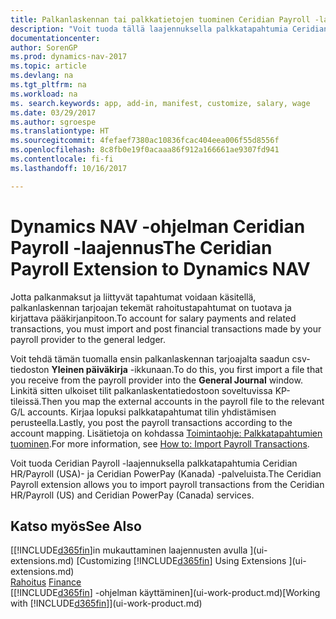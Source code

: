 ```yaml
---
title: Palkanlaskennan tai palkkatietojen tuominen Ceridian Payroll -laajennuksella
description: "Voit tuoda tällä laajennuksella palkkatapahtumia Ceridian HR/Payroll (USA)- ja Ceridian PowerPay (Kanada) -palveluista."
documentationcenter: 
author: SorenGP
ms.prod: dynamics-nav-2017
ms.topic: article
ms.devlang: na
ms.tgt_pltfrm: na
ms.workload: na
ms. search.keywords: app, add-in, manifest, customize, salary, wage
ms.date: 03/29/2017
ms.author: sgroespe
ms.translationtype: HT
ms.sourcegitcommit: 4fefaef7380ac10836fcac404eea006f55d8556f
ms.openlocfilehash: 8c8fb0e19f0acaaa86f912a166661ae9307fd941
ms.contentlocale: fi-fi
ms.lasthandoff: 10/16/2017

---
```

# <a name="the-ceridian-payroll-extension-to-dynamics-nav"></a><span data-ttu-id="74db3-103">Dynamics NAV -ohjelman Ceridian Payroll -laajennus</span><span class="sxs-lookup"><span data-stu-id="74db3-103">The Ceridian Payroll Extension to Dynamics NAV</span></span>
<span data-ttu-id="74db3-104">Jotta palkanmaksut ja liittyvät tapahtumat voidaan käsitellä, palkanlaskennan tarjoajan tekemät rahoitustapahtumat on tuotava ja kirjattava pääkirjanpitoon.</span><span class="sxs-lookup"><span data-stu-id="74db3-104">To account for salary payments and related transactions, you must import and post financial transactions made by your payroll provider to the general ledger.</span></span>

<span data-ttu-id="74db3-105">Voit tehdä tämän tuomalla ensin palkanlaskennan tarjoajalta saadun csv-tiedoston **Yleinen päiväkirja** -ikkunaan.</span><span class="sxs-lookup"><span data-stu-id="74db3-105">To do this, you first import a file that you receive from the payroll provider into the **General Journal** window.</span></span> <span data-ttu-id="74db3-106">Linkitä sitten ulkoiset tilit palkanlaskentatiedostoon soveltuvissa KP-tileissä.</span><span class="sxs-lookup"><span data-stu-id="74db3-106">Then you map the external accounts in the payroll file to the relevant G/L accounts.</span></span> <span data-ttu-id="74db3-107">Kirjaa lopuksi palkkatapahtumat tilin yhdistämisen perusteella.</span><span class="sxs-lookup"><span data-stu-id="74db3-107">Lastly, you post the payroll transactions according to the account mapping.</span></span> <span data-ttu-id="74db3-108">Lisätietoja on kohdassa [Toimintaohje: Palkkatapahtumien tuominen](finance-how-import-payroll-transactions.md).</span><span class="sxs-lookup"><span data-stu-id="74db3-108">For more information, see [How to: Import Payroll Transactions](finance-how-import-payroll-transactions.md).</span></span>

<span data-ttu-id="74db3-109">Voit tuoda Ceridian Payroll -laajennuksella palkkatapahtumia Ceridian HR/Payroll (USA)- ja Ceridian PowerPay (Kanada) -palveluista.</span><span class="sxs-lookup"><span data-stu-id="74db3-109">The Ceridian Payroll extension allows you to import payroll transactions from the Ceridian HR/Payroll (US) and Ceridian PowerPay (Canada) services.</span></span>

## <a name="see-also"></a><span data-ttu-id="74db3-110">Katso myös</span><span class="sxs-lookup"><span data-stu-id="74db3-110">See Also</span></span>
<span data-ttu-id="74db3-111">[[!INCLUDE[d365fin](includes/d365fin_md.md)]in mukauttaminen laajennusten avulla ](ui-extensions.md)  </span><span class="sxs-lookup"><span data-stu-id="74db3-111">[Customizing [!INCLUDE[d365fin](includes/d365fin_md.md)] Using Extensions ](ui-extensions.md)  </span></span>  
<span data-ttu-id="74db3-112">[Rahoitus](finance.md)  </span><span class="sxs-lookup"><span data-stu-id="74db3-112">[Finance](finance.md)  </span></span>  
<span data-ttu-id="74db3-113">[[!INCLUDE[d365fin](includes/d365fin_md.md)] -ohjelman käyttäminen](ui-work-product.md)</span><span class="sxs-lookup"><span data-stu-id="74db3-113">[Working with [!INCLUDE[d365fin](includes/d365fin_md.md)]](ui-work-product.md)</span></span>

